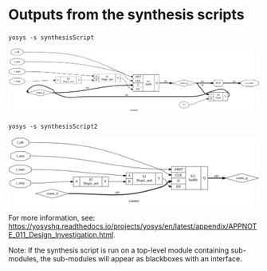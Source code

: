 # Outputs from the synthesis scripts

`yosys -s synthesisScript`

![script](circuit.svg)

`yosys -s synthesisScript2`

![script2](circuit2.svg)

For more information, see: https://yosyshq.readthedocs.io/projects/yosys/en/latest/appendix/APPNOTE_011_Design_Investigation.html. 

Note: If the synthesis script is run on a top-level module containing sub-modules, the sub-modules will appear as blackboxes with
an interface.
